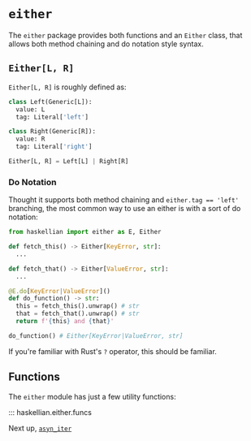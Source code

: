 # `either`

The `either` package provides both functions and an `Either` class, that allows both method chaining and do notation style syntax.

## `Either[L, R]`

`Either[L, R]` is roughly defined as:

```python
class Left(Generic[L]):
  value: L
  tag: Literal['left']

class Right(Generic[R]):
  value: R
  tag: Literal['right']

Either[L, R] = Left[L] | Right[R]
```

### Do Notation

Thought it supports both method chaining and `either.tag == 'left'` branching, the most common way to use an either is with a sort of do notation:

```python
from haskellian import either as E, Either

def fetch_this() -> Either[KeyError, str]:
  ...

def fetch_that() -> Either[ValueError, str]:
  ...

@E.do[KeyError|ValueError]()
def do_function() -> str:
  this = fetch_this().unwrap() # str
  that = fetch_that().unwrap() # str
  return f'{this} and {that}'

do_function() # Either[KeyError|ValueError, str]
```

If you're familiar with Rust's `?` operator, this should be familiar.

## Functions

The `either` module has just a few utility functions:

::: haskellian.either.funcs

Next up, [`asyn_iter`](asyn-iter.md)